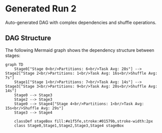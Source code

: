 # Generated Run 2

Auto-generated DAG with complex dependencies and shuffle operations.

## DAG Structure

The following Mermaid graph shows the dependency structure between stages:

```mermaid
graph TD
    Stage0["Stage 0<br/>Partitions: 6<br/>Task Avg: 28s"] --> Stage2["Stage 2<br/>Partitions: 1<br/>Task Avg: 16s<br/>Shuffle Avg: 7s"]
    Stage1["Stage 1<br/>Partitions: 7<br/>Task Avg: 14s"] --> Stage3["Stage 3<br/>Partitions: 9<br/>Task Avg: 20s<br/>Shuffle Avg: 14s"]
    Stage0 --> Stage3
    Stage2 --> Stage3
    Stage0 --> Stage4["Stage 4<br/>Partitions: 1<br/>Task Avg: 15s<br/>Shuffle Avg: 29s"]
    Stage3 --> Stage4

    classDef stageBox fill:#e1f5fe,stroke:#01579b,stroke-width:2px
    class Stage0,Stage1,Stage2,Stage3,Stage4 stageBox
```
